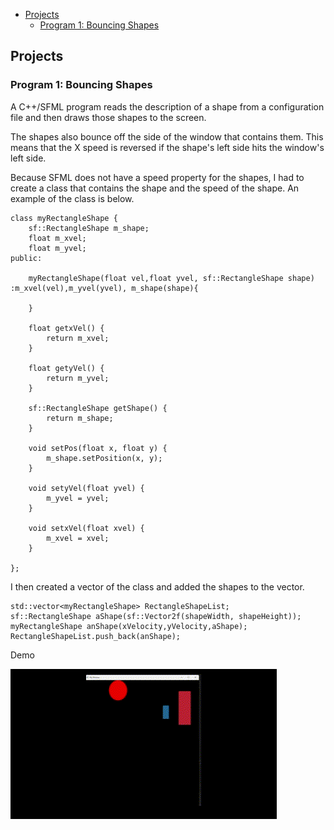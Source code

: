 - [Projects](#projects)
  - [Program 1: Bouncing Shapes](#program-1-bouncing-shapes)

## Projects

### Program 1: Bouncing Shapes

A C++/SFML program reads the description of a shape from a configuration file and then draws those shapes to the screen. 

The shapes also bounce off the side of the window that contains them. This means that the X speed is reversed if the shape's left side hits the window's left side. 

Because SFML does not have a speed property for the shapes, I had to create a class that contains the shape and the speed of the shape. An example of the class is below.

```
class myRectangleShape {
    sf::RectangleShape m_shape;
    float m_xvel;
    float m_yvel;
public:

    myRectangleShape(float vel,float yvel, sf::RectangleShape shape) :m_xvel(vel),m_yvel(yvel), m_shape(shape){

    }

    float getxVel() {
        return m_xvel;
    }

    float getyVel() {
        return m_yvel;
    }

    sf::RectangleShape getShape() {
        return m_shape;
    }

    void setPos(float x, float y) {
        m_shape.setPosition(x, y);
    }

    void setyVel(float yvel) {
        m_yvel = yvel;
    }

    void setxVel(float xvel) {
        m_xvel = xvel;
    }

};

```
I then created a vector of the class and added the shapes to the vector.
```
std::vector<myRectangleShape> RectangleShapeList;
sf::RectangleShape aShape(sf::Vector2f(shapeWidth, shapeHeight));
myRectangleShape anShape(xVelocity,yVelocity,aShape);       
RectangleShapeList.push_back(anShape);
```

Demo

![Alt Text](BouncingShapes.gif)
